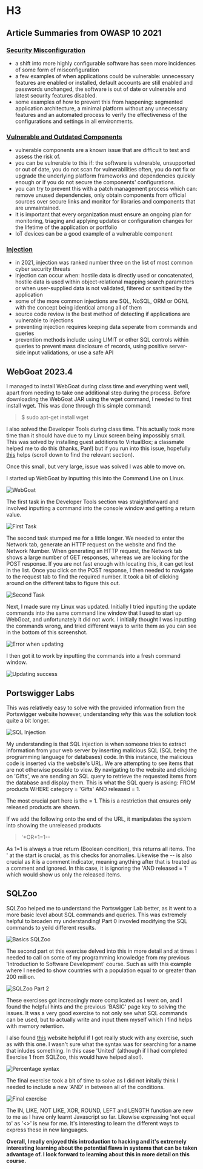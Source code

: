 # H3

## Article Summaries from OWASP 10 2021

### [Security Misconfiguration](https://owasp.org/Top10/A05_2021-Security_Misconfiguration/)

- a shift into more highly configurable software has seen more incidences of some form of misconfiguration
- a few examples of when applications could be vulnerable: unnecessary features are enabled or installed, default accounts are still enabled and passwords unchanged, the software is out of date or vulnerable and latest security features disabled.
- some examples of how to prevent this from happening: segmented application architecture, a minimal platform without any unnecessary features and an automated process to verify the effectiveness of the configurations and settings in all environments.


### [Vulnerable and Outdated Components](https://owasp.org/Top10/A06_2021-Vulnerable_and_Outdated_Components/)


- vulnerable components are a known issue that are difficult to test and assess the risk of.
- you can be vulnerable to this if: the software is vulnerable, unsupported or out of date, you do not scan for vulnerabilities often, you do not fix or upgrade the underlying platform frameworks and dependencies quickly enough or if you do not secure the components' configurations.
- you can try to prevent this with a patch management process which can: remove unused dependencies, only obtain components from official sources over secure links and monitor for libraries and components that are unmaintained.
- it is important that every organization must ensure an ongoing plan for monitoring, triaging and applying updates or configuration changes for the lifetime of the application or portfolio
- IoT devices can be a good example of a vulnerable component


### [Injection](https://owasp.org/Top10/A03_2021-Injection/)


- in 2021, injection was ranked number three on the list of most common cyber security threats
- injection can occur when: hostile data is directly used or concatenated, hostile data is used within object-relational mapping search parameters or when user-supplied data is not validated, filtered or sanitized by the application
- some of the more common injections are SQL, NoSQL, ORM or OGNL with the concept being identical among all of them
- source code review is the best method of detecting if applications are vulnerable to injections
- preventing injection requires keeping data seperate from commands and queries
- prevention methods include: using LIMIT or other SQL controls within queries to prevent mass disclosure of records, using positive server-side input validations, or use a safe API


## WebGoat 2023.4

I managed to install WebGoat during class time and everything went well, apart from needing to take one additional step during the process. Before downloading the WebGoat JAR using the wget command, I needed to first install wget. This was done through this simple command: 
> $ sudo apt-get install wget

I also solved the Developer Tools during class time. This actually took more time than it should have due to my Linux screen being impossibly small. This was solved by installing guest additions to VirtualBox; a classmate helped me to do this (thanks, Pan!) but if you run into this issue, hopefully [this](https://terokarvinen.com/2021/install-debian-on-virtualbox/) helps (scroll down to find the relevant section).

Once this small, but very large, issue was solved I was able to move on.

I started up WebGoat by inputting this into the Command Line on Linux.

![WebGoat](https://github.com/chelsea-12/chelseaexamples/blob/main/Screenshot%202024-02-01%20100807.png)

The first task in the Developer Tools section was straightforward and involved inputting a command into the console window and getting a return value.

![First Task](https://github.com/chelsea-12/chelseaexamples/blob/main/Screenshot%202024-02-01%20101131.png)

The second task stumped me for a little longer. We needed to enter the Network tab, generate an HTTP request on the website and find the Network Number. When generating an HTTP request, the Network tab shows a large number of GET responses, whereas we are looking for the POST response. If you are not fast enough with locating this, it can get lost in the list. Once you click on the POST response, I then needed to navigate to the request tab to find the required number. It took a bit of clicking around on the different tabs to figure this out.

![Second Task](https://github.com/chelsea-12/chelseaexamples/blob/main/Screenshot%202024-02-01%20101200.png)

Next, I made sure my Linux was updated. Initially I tried inputting the update commands into the same command line window that I used to start up WebGoat, and unfortunately it did not work. I initially thought I was inputting the commands wrong, and tried different ways to write them as you can see in the bottom of this screenshot.

![Error when updating](https://github.com/chelsea-12/chelseaexamples/blob/main/Screenshot%202024-02-01%20101706.png)

I then got it to work by inputting the commands into a fresh command window.

![Updating success](https://github.com/chelsea-12/chelseaexamples/blob/main/Screenshot%202024-02-01%20101727.png)


## Portswigger Labs

This was relatively easy to solve with the provided information from the Portswigger website however, understanding *why* this was the solution took quite a bit longer.

![SQL Injection](https://github.com/chelsea-12/chelseaexamples/blob/main/Screenshot%202024-01-31%20092041.png)

My understanding is that SQL injection is when someone tries to extract information from your web server by inserting malicious SQL (SQL being the programming language for databases) code. In this instance, the malicious code is inserted via the website's URL. We are attempting to see items that are not otherwise possible to view. By navigating to the website and clicking on 'Gifts', we are sending an SQL query to retrieve the requested items from the database and display them. This is what the SQL query is asking: FROM products WHERE category = 'Gifts' AND released = 1.

The most crucial part here is the = 1. This is a restriction that ensures only released products are shown. 

If we add the following onto the end of the URL, it manipulates the system into showing the unreleased products

> '+OR+1=1--

As 1=1 is always a true return (Boolean condition), this returns all items. The ' at the start is crucial, as this checks for anomalies. Likewise the -- is also crucial as it is a comment indicator, meaning anything after that is treated as a comment and ignored. In this case, it is ignoring the 'AND released = 1' which would show us only the released items.


## SQLZoo


SQLZoo helped me to understand the Portswigger Lab better, as it went to a more basic level about SQL commands and queries. This was extremely helpful to broaden my understanding! Part 0 invovled modifying the SQL commands to yeild different results.

![Basics SQLZoo](https://github.com/chelsea-12/chelseaexamples/blob/main/Screenshot%202024-02-01%20112909.png)

The second part ot this exercise delved into this in more detail and at times I needed to call on some of my programming knowledge from my previous 'Introduction to Software Development' course. Such as with this example where I needed to show countries with a population equal to or greater than 200 million.

![SQLZoo Part 2](https://github.com/chelsea-12/chelseaexamples/blob/main/Screenshot%202024-02-01%20113317.png)

These exercises got increasingly more complicated as I went on, and I found the helpful hints and the previous 'BASIC' page key to solving the issues. It was a very good exercise to not only see what SQL commands can be used, but to actually write and input them myself which I find helps with memory retention.

I also found [this](https://thedatasleuth.github.io/2018/08/11/SELECT-Basics.html) website helpful if I got really stuck with any exercise, such as with this one. I wasn't sure what the syntax was for searching for a name that inludes something. In this case 'United' (although if I had completed Exercise 1 from SQLZoo, this would have helped also!).

![Percentage syntax](https://github.com/chelsea-12/chelseaexamples/blob/main/Screenshot%202024-02-01%20115230.png)

The final exercise took a bit of time to solve as I did not initally think I needed to include a new 'AND' in between all of the conditions.

![Final exercise](https://github.com/chelsea-12/chelseaexamples/blob/main/Screenshot%202024-02-01%20120920.png)


The IN, LIKE, NOT LIKE, XOR, ROUND, LEFT and LENGTH function are new to me as I have only learnt Javascript so far. Likewise expressing 'not equal to' as '<>' is new for me. It's interesting to learn the different ways to express these in new languages. 

**Overall, I really enjoyed this introduction to hacking and it's extremely interesting learning about the potential flaws in systems that can be taken advantage of. I look forward to learning about this in more detail on this course.**
